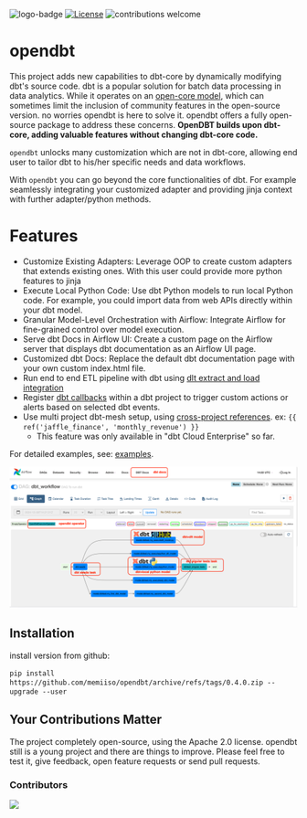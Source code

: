 ![logo-badge](https://github.com/mac-s-g/github-help-wanted/blob/master/src/images/logo-full.png?raw=true)
[![License](http://img.shields.io/:license-apache%202.0-brightgreen.svg)](http://www.apache.org/licenses/LICENSE-2.0.html)
![contributions welcome](https://img.shields.io/badge/contributions-welcome-brightgreen.svg?style=flat)

# opendbt

This project adds new capabilities to dbt-core by dynamically modifying dbt's source code.
dbt is a popular solution for batch data processing in data analytics. While it operates on
an [open-core model](https://opencoreventures.com/blog/2023-07-open-core-is-misunderstood-business-model/), which can
sometimes limit the inclusion of community features in the open-source version. no worries opendbt is here to solve it.
opendbt offers a fully open-source package to address these concerns. **OpenDBT builds upon dbt-core, adding valuable
features without changing dbt-core code.**

`opendbt` unlocks many customization which are not in dbt-core, allowing end user to tailor dbt to his/her specific
needs and data workflows.

With `opendbt` you can go beyond the core functionalities of dbt. For example seamlessly integrating your customized
adapter and providing jinja context with further adapter/python methods.

# Features

- Customize Existing Adapters: Leverage OOP to create custom adapters that extends existing ones. With this user
  could provide more python features to jinja
- Execute Local Python Code: Use dbt Python models to run local Python code. For example, you could import data from web
  APIs directly within your dbt model.
- Granular Model-Level Orchestration with Airflow: Integrate Airflow for fine-grained control over model execution.
- Serve dbt Docs in Airflow UI: Create a custom page on the Airflow server that displays dbt documentation as an Airflow
  UI page.
- Customized dbt Docs: Replace the default dbt documentation page with your own custom index.html file.
- Run end to end ETL pipeline with dbt
  using [dlt extract and load](https://dlthub.com/) [integration](https://github.com/memiiso/opendbt/issues/40)
- Register [dbt callbacks](https://docs.getdbt.com/reference/programmatic-invocations#registering-callbacks) within a
  dbt project to trigger custom actions or alerts based on selected dbt events.
- Use multi project dbt-mesh setup,
  using [cross-project references](https://docs.getdbt.com/docs/collaborate/govern/project-dependencies#how-to-write-cross-project-ref).
  ex: `{{ ref('jaffle_finance', 'monthly_revenue') }}`
  - This feature was only available in "dbt Cloud Enterprise" so far.

For detailed examples, see: [examples](docs/EXAMPLES.md).

![opendbt-airflow-ui.png](docs/assets/opendbt-airflow-ui.png)

## Installation

install version from github:

```shell
pip install https://github.com/memiiso/opendbt/archive/refs/tags/0.4.0.zip --upgrade --user
```

## **Your Contributions Matter**

The project completely open-source, using the Apache 2.0 license.
opendbt still is a young project and there are things to improve.
Please feel free to test it, give feedback, open feature requests or send pull requests.

### Contributors

<a href="https://github.com/memiiso/opendbt/graphs/contributors">
  <img src="https://contributors-img.web.app/image?repo=memiiso/opendbt" />
</a>
